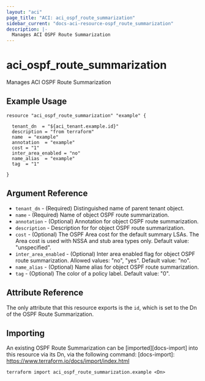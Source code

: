 ```yaml
---
layout: "aci"
page_title: "ACI: aci_ospf_route_summarization"
sidebar_current: "docs-aci-resource-ospf_route_summarization"
description: |-
  Manages ACI OSPF Route Summarization
---
```


# aci_ospf_route_summarization

Manages ACI OSPF Route Summarization

## Example Usage

```hcl
resource "aci_ospf_route_summarization" "example" {

  tenant_dn  = "${aci_tenant.example.id}"
  description = "from terraform"
  name  = "example"
  annotation  = "example"
  cost = "1"
  inter_area_enabled = "no"
  name_alias  = "example"
  tag  = "1"

}
```

## Argument Reference

- `tenant_dn` - (Required) Distinguished name of parent tenant object.
- `name` - (Required) Name of object OSPF route summarization.
- `annotation` - (Optional) Annotation for object OSPF route summarization.
- `description` - Description for for object OSPF route summarization.
- `cost` - (Optional) The OSPF Area cost for the default summary LSAs. The Area cost is used with NSSA and stub area types only. Default value: "unspecified".
- `inter_area_enabled` - (Optional) Inter area enabled flag for object OSPF route summarization.
  Allowed values: "no", "yes". Default value: "no".
- `name_alias` - (Optional) Name alias for object OSPF route summarization.
- `tag` - (Optional) The color of a policy label. Default value: "0".

## Attribute Reference

The only attribute that this resource exports is the `id`, which is set to the
Dn of the OSPF Route Summarization.

## Importing

An existing OSPF Route Summarization can be [imported][docs-import] into this resource via its Dn, via the following command:
[docs-import]: https://www.terraform.io/docs/import/index.html

```
terraform import aci_ospf_route_summarization.example <Dn>
```
